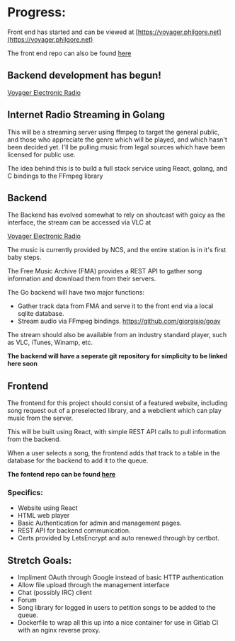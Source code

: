 # Progress:

Front end has started and can be viewed at
[https://voyager.philgore.net](https://voyager.philgore.net)

The front end repo can also be found 
[here](https://github.com/Erog38/Voyager)

## Backend development has begun!

[Voyager Electronic Radio](http://streaming.shoutcast.com/VoyagerElectronicRadio)

## Internet Radio Streaming in Golang

This will be a streaming server using ffmpeg to target the general public, 
and those who appreciate the genre which will be played, and which hasn't
been decided yet. I'll be pulling music from legal sources which have been
licensed for public use.

The idea behind this is to build a full stack service using React, golang,
and C bindings to the FFmpeg library

## Backend

The Backend has evolved somewhat to rely on shoutcast with goicy as the 
interface, the stream can be accessed via VLC at 

[Voyager Electronic Radio](http://streaming.shoutcast.com/VoyagerElectronicRadio)

The music is currently provided by NCS, and the entire station is in it's first 
baby steps.

The Free Music Archive (FMA) provides a REST API to gather song information
and download them from their servers. 

The Go backend will have two major functions:

* Gather track data from FMA  and serve it to the front end via a local sqlite
  database.
* Stream audio via FFmpeg bindings.
  https://github.com/giorgisio/goav 

The stream should also be available from an industry standard player, such as
VLC, iTunes, Winamp, etc.

__The backend will have a seperate git repository for simplicity to be linked
here soon__

## Frontend

The frontend for this project should consist of a featured website, including
song request out of a preselected library, and a webclient which can play
music from the server. 

This will be built using React, with simple REST API calls to pull information
from the backend.

When a user selects a song, the frontend adds that track to a table in the 
database for the backend to add it to the queue.

__The fontend repo can be found [here](https://github.com/Erog38/Voyager)__

### Specifics:

* Website using React
* HTML web player
* Basic Authentication for admin and management pages.
* REST API for backend communication.
* Certs provided by LetsEncrypt and auto renewed through by certbot. 

## Stretch Goals:

* Impliment OAuth through Google instead of basic HTTP authentication
* Allow file upload through the management interface
* Chat (possibly IRC) client
* Forum
* Song library for logged in users to petition songs to be added to the queue.
* Dockerfile to wrap all this up into a nice container for use in Gitlab CI
with an nginx reverse proxy.
